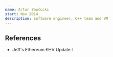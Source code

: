 ```yaml
---
name: Artur Zawłocki
start: Nov 2014
description: Software engineer, C++ team and VM
---
```


## References

- Jeff's Ethereum ÐΞV Update I
